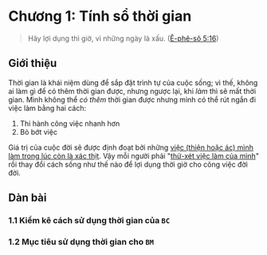 # Chương 1: Tính sổ thời gian

> Hãy lợi dụng thì giờ, vì những ngày là xấu. ([Ê-phê-sô 5:16])

## Giới thiệu

Thời gian là khái niệm dùng để sắp đặt trình tự của cuộc sống; vì thế, không ai làm gì để có thêm thời gian được, nhưng ngược lại, khi _làm_ thì sẽ mất thời gian. Mình không thể _có thêm_ thời gian được nhưng mình có thể rút ngắn đi việc làm bằng hai cách:

1. Thi hành công việc nhanh hơn
2. Bỏ bớt việc

Giá trị của cuộc đời sẽ được định đoạt bởi những [việc (thiện hoặc ác) mình làm trong lúc còn là xác thịt][2 Cô-rinh-tô 5:10]. Vậy mỗi người phải "[thử-xét việc làm của mình][Ga-la-ti 6:4]" rồi thay đổi cách sống như thế nào để lợi dụng thời giờ cho công việc đời đời.

## Dàn bài

### 1.1 Kiểm kê cách sử dụng thời gian của `BC`

### 1.2 Mục tiêu sử dụng thời gian cho `BM`

[Ê-phê-sô 5:16]: https://twosparro.ws/bible/cadman/eph.5.16
[2 Cô-rinh-tô 5:10]: https://twosparro.ws/bible/cadman/2co.5.10
[Ga-la-ti 6:4]: https://twosparro.ws/bible/cadman/gal.6.4

